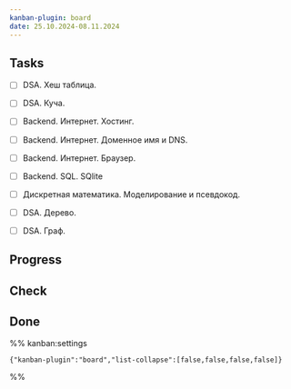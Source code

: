 ```yaml
---
kanban-plugin: board
date: 25.10.2024-08.11.2024
---
```


## Tasks

- [ ] DSA. Хеш таблица.
- [ ] DSA. Куча.
- [ ] Backend. Интернет. Хостинг.
- [ ] Backend. Интернет. Доменное имя и DNS.
- [ ] Backend. Интернет. Браузер.
- [ ] Backend. SQL. SQlite
- [ ] Дискретная математика. Моделирование и псевдокод.
- [ ] DSA. Дерево.
- [ ] DSA. Граф.


## Progress



## Check



## Done





%% kanban:settings
```
{"kanban-plugin":"board","list-collapse":[false,false,false,false]}
```
%%